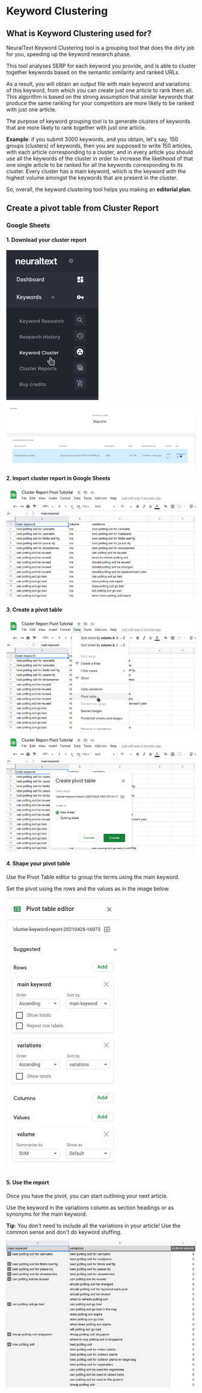 # Keyword Clustering

## What is Keyword Clustering used for?

NeuralText Keyword Clustering tool is a grouping tool that does the dirty job for you, speeding up the keyword research phase.

This tool analyses SERP for each keyword you provide, and is able to cluster together keywords based on the semantic similarity and ranked URLs.

As a result, you will obtain an output file with main keyword and variations of this keyword, from which you can create just one article to rank them all. This algorithm is based on the strong assumption that similar keywords that produce the same ranking for your competitors are more likely to be ranked with just one article.

The purpose of keyword grouping tool is to generate clusters of keywords that are more likely to rank together with just one article.&#x20;

**Example**: if you submit 3000 keywords, and you obtain, let's say, 150 groups (clusters) of keywords, then you are supposed to write 150 articles, with each article corresponding to a cluster, and in every article you should use all the keywords of the cluster in order to increase the likelihood of that one single article to be ranked for all the keywords corresponding to its cluster. Every cluster has a main keyword, which is the keyword with the highest volume amongst the keywords that are present in the cluster.

So, overall, the keyword clustering tool helps you making an **editorial plan**.

## Create a pivot table from Cluster Report

### Google Sheets

#### 1. Download your cluster report

![Go to "Cluster Reports" from the left menu](<../../.gitbook/assets/Untitled (1).png>)

![Download the report](<../../.gitbook/assets/Untitled (2).png>)

#### 2. Import cluster report in Google Sheets

![](<../../.gitbook/assets/Untitled (3).png>)

#### 3. Create a pivot table

![](<../../.gitbook/assets/Untitled (4).png>)

![](<../../.gitbook/assets/Untitled (5).png>)

#### 4. Shape your pivot table

Use the Pivot Table editor to group the terms using the main keyword.

Set the pivot using the rows and the values as in the image below.

![](<../../.gitbook/assets/Untitled (6).png>)

#### 5. Use the report

Once you have the pivot, you can start outlining your next article.

Use the keyword in the variations column as section headings or as synonyms for the main keyword.

**Tip**: You don't need to include all the variations in your article! Use the common sense and don't do keyword stuffing.

![](<../../.gitbook/assets/Untitled (7).png>)

